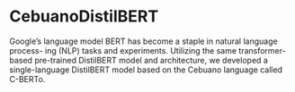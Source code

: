 # CebuanoDistilBERT
Google’s language model BERT has become a staple in natural language process-
ing (NLP) tasks and experiments. Utilizing
the same transformer-based pre-trained DistilBERT model and architecture, we developed
a single-language DistilBERT model based
on the Cebuano language called C-BERTo.
